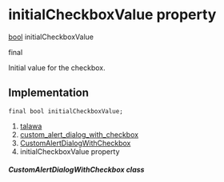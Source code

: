 
<div>

# initialCheckboxValue property

</div>


[bool](https://api.flutter.dev/flutter/dart-core/bool-class.html)
initialCheckboxValue


final




Initial value for the checkbox.



## Implementation

``` language-dart
final bool initialCheckboxValue;
```







1.  [talawa](../../index.md)
2.  [custom_alert_dialog_with_checkbox](../../widgets_custom_alert_dialog_with_checkbox/)
3.  [CustomAlertDialogWithCheckbox](../../widgets_custom_alert_dialog_with_checkbox/CustomAlertDialogWithCheckbox-class.md)
4.  initialCheckboxValue property

##### CustomAlertDialogWithCheckbox class







